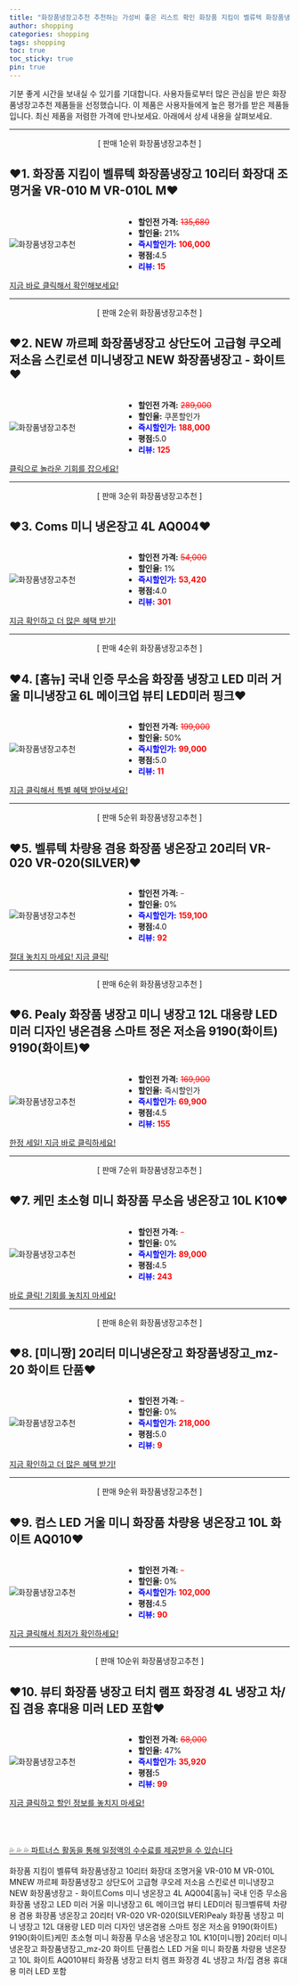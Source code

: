 ```yaml
---
title: "화장품냉장고추천 추천하는 가성비 좋은 리스트 확인 화장품 지킴이 벨류텍 화장품냉장고 10리터"
author: shopping
categories: shopping
tags: shopping
toc: true
toc_sticky: true
pin: true
---
```

기분 좋게 시간을 보내실 수 있기를 기대합니다. 사용자들로부터 많은 관심을 받은 화장품냉장고추천 제품들을 선정했습니다. 이 제품은 사용자들에게 높은 평가를 받은 제품들입니다. 최신 제품을 저렴한 가격에 만나보세요. 아래에서 상세 내용을 살펴보세요.

---
<p class="toplist" style="margin: 0 auto; display: block; width: fit-content;">[ 판매 1순위 화장품냉장고추천 ]</p>

<h2><strong>❤️1. 화장품 지킴이 벨류텍 화장품냉장고 10리터 화장대 조명거울 VR-010 M VR-010L M❤️</strong></h2>

<div style="display: flex; align-items: center;">
    <div style="flex: 0.4;">
        <img src="https://thumbnail6.coupangcdn.com/thumbnails/remote/230x230ex/image/vendor_inventory/f830/0a6827fd829cc32b45a99c8beb1fcd06b6b8bbcd41b3814f653810a82211.JPG" alt="화장품냉장고추천" style="max-width: 100%;">
    </div>
    <div style="flex: 0.6; margin-left: 10px;">
        <ul>
            <li><strong>할인전 가격:</strong> <del style="color: red;">135,680</del></li>
            <li><strong>할인율:</strong> 21%</li>
            <li><span style='color:blue'><strong>즉시할인가:</strong></span> <span style='color:red'><strong>106,000</strong></span></li>
            <li><strong>평점:</strong>4.5</li>
            <li><span style='color:blue'><strong>리뷰:</strong></span> <span style='color:red'><strong>15</strong></span></li>
        </ul>
    </div>
</div>
<div class="center">
    <a href="https://William4Davisa.github.io?lptag=AF9450613&subid=githubio&pageKey=6519083566&traceid=V0-153&itemId=14435354890&vendorItemId=86681070673" class="myButton">
        지금 바로 클릭해서 확인해보세요!
    </a>
</div>


---
<p class="toplist" style="margin: 0 auto; display: block; width: fit-content;">[ 판매 2순위 화장품냉장고추천 ]</p>

<h2><strong>❤️2. NEW 까르페 화장품냉장고 상단도어 고급형 쿠오레 저소음 스킨로션 미니냉장고 NEW 화장품냉장고 - 화이트❤️</strong></h2>

<div style="display: flex; align-items: center;">
    <div style="flex: 0.4;">
        <img src="https://thumbnail8.coupangcdn.com/thumbnails/remote/230x230ex/image/vendor_inventory/8079/e62c6bbbe60f890c1c5bc5ac5abf0adb55f86e83a67658fcc00f39d1e53a.jpg" alt="화장품냉장고추천" style="max-width: 100%;">
    </div>
    <div style="flex: 0.6; margin-left: 10px;">
        <ul>
            <li><strong>할인전 가격:</strong> <del style="color: red;">289,000</del></li>
            <li><strong>할인율:</strong> 쿠폰할인가</li>
            <li><span style='color:blue'><strong>즉시할인가:</strong></span> <span style='color:red'><strong>188,000</strong></span></li>
            <li><strong>평점:</strong>5.0</li>
            <li><span style='color:blue'><strong>리뷰:</strong></span> <span style='color:red'><strong>125</strong></span></li>
        </ul>
    </div>
</div>
<div class="center">
    <a href="https://William4Davisa.github.io?lptag=AF9450613&subid=githubio&pageKey=6586830718&traceid=V0-153&itemId=14845722128&vendorItemId=87941100065" class="myButton">
        클릭으로 놀라운 기회를 잡으세요!
    </a>
</div>


---
<p class="toplist" style="margin: 0 auto; display: block; width: fit-content;">[ 판매 3순위 화장품냉장고추천 ]</p>

<h2><strong>❤️3. Coms 미니 냉온장고 4L AQ004❤️</strong></h2>

<div style="display: flex; align-items: center;">
    <div style="flex: 0.4;">
        <img src="https://thumbnail6.coupangcdn.com/thumbnails/remote/230x230ex/image/retail/images/1332981444302347-d56a0184-9659-467a-af35-1cabca63fc61.png" alt="화장품냉장고추천" style="max-width: 100%;">
    </div>
    <div style="flex: 0.6; margin-left: 10px;">
        <ul>
            <li><strong>할인전 가격:</strong> <del style="color: red;">54,000</del></li>
            <li><strong>할인율:</strong> 1%</li>
            <li><span style='color:blue'><strong>즉시할인가:</strong></span> <span style='color:red'><strong>53,420</strong></span></li>
            <li><strong>평점:</strong>4.0</li>
            <li><span style='color:blue'><strong>리뷰:</strong></span> <span style='color:red'><strong>301</strong></span></li>
        </ul>
    </div>
</div>
<div class="center">
    <a href="https://William4Davisa.github.io?lptag=AF9450613&subid=githubio&pageKey=6214535700&traceid=V0-153&itemId=12404624356&vendorItemId=79674129079" class="myButton">
        지금 확인하고 더 많은 혜택 받기!
    </a>
</div>


---
<p class="toplist" style="margin: 0 auto; display: block; width: fit-content;">[ 판매 4순위 화장품냉장고추천 ]</p>

<h2><strong>❤️4. [홈뉴] 국내 인증 무소음 화장품 냉장고 LED 미러 거울 미니냉장고 6L 메이크업 뷰티 LED미러 핑크❤️</strong></h2>

<div style="display: flex; align-items: center;">
    <div style="flex: 0.4;">
        <img src="https://thumbnail6.coupangcdn.com/thumbnails/remote/230x230ex/image/vendor_inventory/acf1/f156a12441023880ba7bf9ccac69ed61066b308da9bbb4dfc2ab4eaeb83b.png" alt="화장품냉장고추천" style="max-width: 100%;">
    </div>
    <div style="flex: 0.6; margin-left: 10px;">
        <ul>
            <li><strong>할인전 가격:</strong> <del style="color: red;">199,000</del></li>
            <li><strong>할인율:</strong> 50%</li>
            <li><span style='color:blue'><strong>즉시할인가:</strong></span> <span style='color:red'><strong>99,000</strong></span></li>
            <li><strong>평점:</strong>5.0</li>
            <li><span style='color:blue'><strong>리뷰:</strong></span> <span style='color:red'><strong>11</strong></span></li>
        </ul>
    </div>
</div>
<div class="center">
    <a href="https://William4Davisa.github.io?lptag=AF9450613&subid=githubio&pageKey=8225386117&traceid=V0-153&itemId=23654465096&vendorItemId=90679821130" class="myButton">
        지금 클릭해서 특별 혜택 받아보세요!
    </a>
</div>


---
<p class="toplist" style="margin: 0 auto; display: block; width: fit-content;">[ 판매 5순위 화장품냉장고추천 ]</p>

<h2><strong>❤️5. 벨류텍 차량용 겸용 화장품 냉온장고 20리터 VR-020 VR-020(SILVER)❤️</strong></h2>

<div style="display: flex; align-items: center;">
    <div style="flex: 0.4;">
        <img src="https://thumbnail10.coupangcdn.com/thumbnails/remote/230x230ex/image/retail/images/2018/05/10/13/8/6d750117-2c80-44d1-94dc-6739e5df8295.jpg" alt="화장품냉장고추천" style="max-width: 100%;">
    </div>
    <div style="flex: 0.6; margin-left: 10px;">
        <ul>
            <li><strong>할인전 가격:</strong> <del style="color: red;">-</del></li>
            <li><strong>할인율:</strong> 0%</li>
            <li><span style='color:blue'><strong>즉시할인가:</strong></span> <span style='color:red'><strong>159,100</strong></span></li>
            <li><strong>평점:</strong>4.0</li>
            <li><span style='color:blue'><strong>리뷰:</strong></span> <span style='color:red'><strong>92</strong></span></li>
        </ul>
    </div>
</div>
<div class="center">
    <a href="https://William4Davisa.github.io?lptag=AF9450613&subid=githubio&pageKey=90424940&traceid=V0-153&itemId=282066996&vendorItemId=3690979391" class="myButton">
        절대 놓치지 마세요! 지금 클릭!
    </a>
</div>


---
<p class="toplist" style="margin: 0 auto; display: block; width: fit-content;">[ 판매 6순위 화장품냉장고추천 ]</p>

<h2><strong>❤️6. Pealy 화장품 냉장고 미니 냉장고 12L 대용량 LED 미러 디자인 냉온겸용 스마트 정온 저소음 9190(화이트) 9190(화이트)❤️</strong></h2>

<div style="display: flex; align-items: center;">
    <div style="flex: 0.4;">
        <img src="https://thumbnail7.coupangcdn.com/thumbnails/remote/230x230ex/image/vendor_inventory/1435/523087451f9240afee2b167d9d21ac6dcf032ec87fb7bbeca57a00d7070e.jpg" alt="화장품냉장고추천" style="max-width: 100%;">
    </div>
    <div style="flex: 0.6; margin-left: 10px;">
        <ul>
            <li><strong>할인전 가격:</strong> <del style="color: red;">169,900</del></li>
            <li><strong>할인율:</strong> 즉시할인가</li>
            <li><span style='color:blue'><strong>즉시할인가:</strong></span> <span style='color:red'><strong>69,900</strong></span></li>
            <li><strong>평점:</strong>4.5</li>
            <li><span style='color:blue'><strong>리뷰:</strong></span> <span style='color:red'><strong>155</strong></span></li>
        </ul>
    </div>
</div>
<div class="center">
    <a href="https://William4Davisa.github.io?lptag=AF9450613&subid=githubio&pageKey=6368777892&traceid=V0-153&itemId=13479801384&vendorItemId=82561404214" class="myButton">
        한정 세일! 지금 바로 클릭하세요!
    </a>
</div>


---
<p class="toplist" style="margin: 0 auto; display: block; width: fit-content;">[ 판매 7순위 화장품냉장고추천 ]</p>

<h2><strong>❤️7. 케민 초소형 미니 화장품 무소음 냉온장고 10L K10❤️</strong></h2>

<div style="display: flex; align-items: center;">
    <div style="flex: 0.4;">
        <img src="https://thumbnail6.coupangcdn.com/thumbnails/remote/230x230ex/image/rs_quotation_api/uccakapn/039e0b30eec34dc782adf5aa49db91ba.jpg" alt="화장품냉장고추천" style="max-width: 100%;">
    </div>
    <div style="flex: 0.6; margin-left: 10px;">
        <ul>
            <li><strong>할인전 가격:</strong> <del style="color: red;">-</del></li>
            <li><strong>할인율:</strong> 0%</li>
            <li><span style='color:blue'><strong>즉시할인가:</strong></span> <span style='color:red'><strong>89,000</strong></span></li>
            <li><strong>평점:</strong>4.5</li>
            <li><span style='color:blue'><strong>리뷰:</strong></span> <span style='color:red'><strong>243</strong></span></li>
        </ul>
    </div>
</div>
<div class="center">
    <a href="https://William4Davisa.github.io?lptag=AF9450613&subid=githubio&pageKey=6122189540&traceid=V0-153&itemId=11612454720&vendorItemId=78887138429" class="myButton">
        바로 클릭! 기회를 놓치지 마세요!
    </a>
</div>


---
<p class="toplist" style="margin: 0 auto; display: block; width: fit-content;">[ 판매 8순위 화장품냉장고추천 ]</p>

<h2><strong>❤️8. [미니짱] 20리터 미니냉온장고 화장품냉장고_mz-20 화이트 단품❤️</strong></h2>

<div style="display: flex; align-items: center;">
    <div style="flex: 0.4;">
        <img src="https://thumbnail9.coupangcdn.com/thumbnails/remote/230x230ex/image/vendor_inventory/e6b7/744b7c5153e5921c27498ab8a8787b9ee53aed5f49ec1df4d3700cec354d.jpg" alt="화장품냉장고추천" style="max-width: 100%;">
    </div>
    <div style="flex: 0.6; margin-left: 10px;">
        <ul>
            <li><strong>할인전 가격:</strong> <del style="color: red;">-</del></li>
            <li><strong>할인율:</strong> 0%</li>
            <li><span style='color:blue'><strong>즉시할인가:</strong></span> <span style='color:red'><strong>218,000</strong></span></li>
            <li><strong>평점:</strong>5.0</li>
            <li><span style='color:blue'><strong>리뷰:</strong></span> <span style='color:red'><strong>9</strong></span></li>
        </ul>
    </div>
</div>
<div class="center">
    <a href="https://William4Davisa.github.io?lptag=AF9450613&subid=githubio&pageKey=6553303497&traceid=V0-153&itemId=14638228892&vendorItemId=81879737039" class="myButton">
        지금 확인하고 더 많은 혜택 받기!
    </a>
</div>


---
<p class="toplist" style="margin: 0 auto; display: block; width: fit-content;">[ 판매 9순위 화장품냉장고추천 ]</p>

<h2><strong>❤️9. 컴스 LED 거울 미니 화장품 차량용 냉온장고 10L 화이트 AQ010❤️</strong></h2>

<div style="display: flex; align-items: center;">
    <div style="flex: 0.4;">
        <img src="https://thumbnail8.coupangcdn.com/thumbnails/remote/230x230ex/image/retail/images/2022/12/22/14/2/cd219cbb-df36-4c49-9bec-4d7e9fa0d6b6.jpg" alt="화장품냉장고추천" style="max-width: 100%;">
    </div>
    <div style="flex: 0.6; margin-left: 10px;">
        <ul>
            <li><strong>할인전 가격:</strong> <del style="color: red;">-</del></li>
            <li><strong>할인율:</strong> 0%</li>
            <li><span style='color:blue'><strong>즉시할인가:</strong></span> <span style='color:red'><strong>102,000</strong></span></li>
            <li><strong>평점:</strong>4.5</li>
            <li><span style='color:blue'><strong>리뷰:</strong></span> <span style='color:red'><strong>90</strong></span></li>
        </ul>
    </div>
</div>
<div class="center">
    <a href="https://William4Davisa.github.io?lptag=AF9450613&subid=githubio&pageKey=7014873529&traceid=V0-153&itemId=17252541770&vendorItemId=84423936837" class="myButton">
        지금 클릭해서 최저가 확인하세요!
    </a>
</div>


---
<p class="toplist" style="margin: 0 auto; display: block; width: fit-content;">[ 판매 10순위 화장품냉장고추천 ]</p>

<h2><strong>❤️10. 뷰티 화장품 냉장고 터치 램프 화장경 4L 냉장고 차/집 겸용 휴대용 미러 LED 포함❤️</strong></h2>

<div style="display: flex; align-items: center;">
    <div style="flex: 0.4;">
        <img src="https://thumbnail6.coupangcdn.com/thumbnails/remote/230x230ex/image/vendor_inventory/0cc3/89452db2d104a9b2bf3f7bcb6de103c50758e9b907c64962311bfd6a16d9.jpg" alt="화장품냉장고추천" style="max-width: 100%;">
    </div>
    <div style="flex: 0.6; margin-left: 10px;">
        <ul>
            <li><strong>할인전 가격:</strong> <del style="color: red;">68,000</del></li>
            <li><strong>할인율:</strong> 47%</li>
            <li><span style='color:blue'><strong>즉시할인가:</strong></span> <span style='color:red'><strong>35,920</strong></span></li>
            <li><strong>평점:</strong>5</li>
            <li><span style='color:blue'><strong>리뷰:</strong></span> <span style='color:red'><strong>99</strong></span></li>
        </ul>
    </div>
</div>
<div class="center">
    <a href="https://William4Davisa.github.io?lptag=AF9450613&subid=githubio&pageKey=8243414310&traceid=V0-153&itemId=23723005962&vendorItemId=90747824943" class="myButton">
        지금 클릭하고 할인 정보를 놓치지 마세요!
    </a>
</div>

<br><br><br>[💦 💦 💦 파트너스 활동을 통해 일정액의 수수료를 제공받을 수 있습니다](https://link.coupang.com/a/bcpT2c)<br><br>화장품 지킴이 벨류텍 화장품냉장고 10리터 화장대 조명거울 VR-010 M VR-010L MNEW 까르페 화장품냉장고 상단도어 고급형 쿠오레 저소음 스킨로션 미니냉장고 NEW 화장품냉장고 - 화이트Coms 미니 냉온장고 4L AQ004[홈뉴] 국내 인증 무소음 화장품 냉장고 LED 미러 거울 미니냉장고 6L 메이크업 뷰티 LED미러 핑크벨류텍 차량용 겸용 화장품 냉온장고 20리터 VR-020 VR-020(SILVER)Pealy 화장품 냉장고 미니 냉장고 12L 대용량 LED 미러 디자인 냉온겸용 스마트 정온 저소음 9190(화이트) 9190(화이트)케민 초소형 미니 화장품 무소음 냉온장고 10L K10[미니짱] 20리터 미니냉온장고 화장품냉장고_mz-20 화이트 단품컴스 LED 거울 미니 화장품 차량용 냉온장고 10L 화이트 AQ010뷰티 화장품 냉장고 터치 램프 화장경 4L 냉장고 차/집 겸용 휴대용 미러 LED 포함
